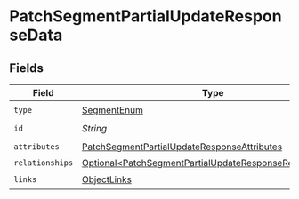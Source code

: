 # PatchSegmentPartialUpdateResponseData


## Fields

| Field                                                                                                                                  | Type                                                                                                                                   | Required                                                                                                                               | Description                                                                                                                            |
| -------------------------------------------------------------------------------------------------------------------------------------- | -------------------------------------------------------------------------------------------------------------------------------------- | -------------------------------------------------------------------------------------------------------------------------------------- | -------------------------------------------------------------------------------------------------------------------------------------- |
| `type`                                                                                                                                 | [SegmentEnum](../../models/components/SegmentEnum.md)                                                                                  | :heavy_check_mark:                                                                                                                     | N/A                                                                                                                                    |
| `id`                                                                                                                                   | *String*                                                                                                                               | :heavy_check_mark:                                                                                                                     | N/A                                                                                                                                    |
| `attributes`                                                                                                                           | [PatchSegmentPartialUpdateResponseAttributes](../../models/components/PatchSegmentPartialUpdateResponseAttributes.md)                  | :heavy_check_mark:                                                                                                                     | N/A                                                                                                                                    |
| `relationships`                                                                                                                        | [Optional\<PatchSegmentPartialUpdateResponseRelationships>](../../models/components/PatchSegmentPartialUpdateResponseRelationships.md) | :heavy_minus_sign:                                                                                                                     | N/A                                                                                                                                    |
| `links`                                                                                                                                | [ObjectLinks](../../models/components/ObjectLinks.md)                                                                                  | :heavy_check_mark:                                                                                                                     | N/A                                                                                                                                    |
